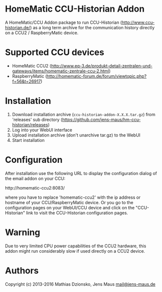 # HomeMatic CCU-Historian Addon
A HomeMatic/CCU Addon package to run CCU-Historian (http://www.ccu-historian.de/) as a long term archive for the communication history directly on a CCU2 / RaspberryMatic device.

# Supported CCU devices
* HomeMatic CCU2 (http://www.eq-3.de/produkt-detail-zentralen-und-gateways/items/homematic-zentrale-ccu-2.html)
* RaspberryMatic (http://homematic-forum.de/forum/viewtopic.php?f=56&t=26917)

# Installation
1. Download installation archive (```ccu-historian-addon-X.X.X.tar.gz```) from 'releases' sub directory (https://github.com/jens-maus/hm-ccu-historian/releases)
2. Log into your WebUI interface
3. Upload installation archive (don't unarchive tar.gz) to the WebUI
4. Start installation

# Configuration
After installation use the following URL to display the configuration dialog of the email addon on your CCU:

http://homematic-ccu2:8083/

where you have to replace 'homematic-ccu2' with the ip address or hostname of your CCU/RaspberryMatic device. Or you go to the configuration pages on your WebUI/CCU device and click on the "CCU-Historian" link to visit the CCU-Historian configuration pages.

# Warning
Due to very limited CPU power capabilities of the CCU2 hardware, this addon might run considerably slow if used directly on a CCU2 device.

# Authors
Copyright (c) 2013-2016 Mathias Dzionsko, Jens Maus <mail@jens-maus.de>
